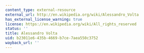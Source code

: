 ```yaml
---
content_type: external-resource
external_url: http://en.wikipedia.org/wiki/Alessandro_Volta
has_external_license_warning: true
license: https://en.wikipedia.org/wiki/All_rights_reserved
status: ''
title: Alessandro Volta
uid: b23011e6-435b-4669-b7ce-7aea550c3752
wayback_url: ''
---
```

